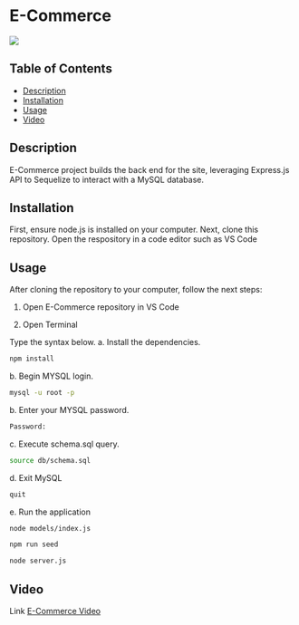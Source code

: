 # E-Commerce

<a href="https://choosealicense.com/licenses/mit" target="_blank"><img src="https://img.shields.io/badge/License-MIT-yellow.svg" /></a>

## Table of Contents

- [Description](#description)
- [Installation](#installation)
- [Usage](#usage)
- [Video](#video)

## Description

E-Commerce project builds the back end for the site, leveraging Express.js API to Sequelize to interact with a MySQL database.

## Installation

First, ensure node.js is installed on your computer. Next, clone this repository. Open the respository in a code editor such as VS Code

## Usage

After cloning the repository to your computer, follow the next steps:

1. Open E-Commerce repository in VS Code

2. Open Terminal

Type the syntax below.
a. Install the dependencies.

```bash
npm install
```

b. Begin MYSQL login.

```bash
mysql -u root -p
```

b. Enter your MYSQL password.

```bash
Password:
```

c. Execute schema.sql query.

```bash
source db/schema.sql
```

d. Exit MySQL

```bash
quit
```

e. Run the application

```bash
node models/index.js
```

```bash
npm run seed
```

```bash
node server.js
```

## Video

Link [E-Commerce Video](https://drive.google.com/file/d/1eDG5jSgNeYe3TqWf77WGbNKmXMz9q6go/view?usp=sharing)
